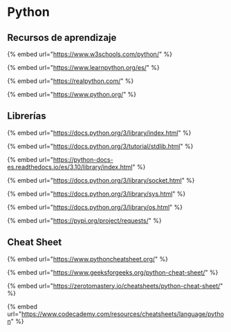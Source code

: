 # Python

## Recursos de aprendizaje

{% embed url="https://www.w3schools.com/python/" %}

{% embed url="https://www.learnpython.org/es/" %}

{% embed url="https://realpython.com/" %}

{% embed url="https://www.python.org/" %}

## Librerías

{% embed url="https://docs.python.org/3/library/index.html" %}

{% embed url="https://docs.python.org/3/tutorial/stdlib.html" %}

{% embed url="https://python-docs-es.readthedocs.io/es/3.10/library/index.html" %}

{% embed url="https://docs.python.org/3/library/socket.html" %}

{% embed url="https://docs.python.org/3/library/sys.html" %}

{% embed url="https://docs.python.org/3/library/os.html" %}

{% embed url="https://pypi.org/project/requests/" %}

## Cheat Sheet

{% embed url="https://www.pythoncheatsheet.org/" %}

{% embed url="https://www.geeksforgeeks.org/python-cheat-sheet/" %}

{% embed url="https://zerotomastery.io/cheatsheets/python-cheat-sheet/" %}

{% embed url="https://www.codecademy.com/resources/cheatsheets/language/python" %}
